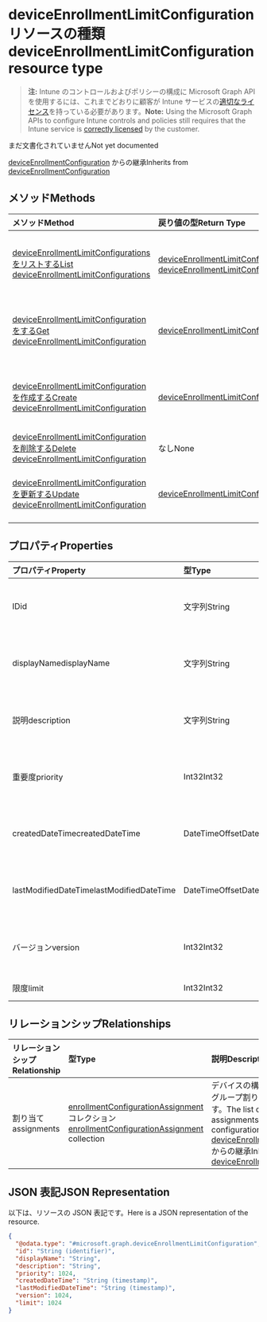 # <a name="deviceenrollmentlimitconfiguration-resource-type"></a><span data-ttu-id="3e7f2-101">deviceEnrollmentLimitConfiguration リソースの種類</span><span class="sxs-lookup"><span data-stu-id="3e7f2-101">deviceEnrollmentLimitConfiguration resource type</span></span>

> <span data-ttu-id="3e7f2-102">**注:** Intune のコントロールおよびポリシーの構成に Microsoft Graph API を使用するには、これまでどおりに顧客が Intune サービスの[適切なライセンス](https://go.microsoft.com/fwlink/?linkid=839381)を持っている必要があります。</span><span class="sxs-lookup"><span data-stu-id="3e7f2-102">**Note:** Using the Microsoft Graph APIs to configure Intune controls and policies still requires that the Intune service is [correctly licensed](https://go.microsoft.com/fwlink/?linkid=839381) by the customer.</span></span>

<span data-ttu-id="3e7f2-103">まだ文書化されていません</span><span class="sxs-lookup"><span data-stu-id="3e7f2-103">Not yet documented</span></span>

<span data-ttu-id="3e7f2-104">[deviceEnrollmentConfiguration](../resources/intune_onboarding_deviceenrollmentconfiguration.md) からの継承</span><span class="sxs-lookup"><span data-stu-id="3e7f2-104">Inherits from [deviceEnrollmentConfiguration](../resources/intune_onboarding_deviceenrollmentconfiguration.md)</span></span>

## <a name="methods"></a><span data-ttu-id="3e7f2-105">メソッド</span><span class="sxs-lookup"><span data-stu-id="3e7f2-105">Methods</span></span>
|<span data-ttu-id="3e7f2-106">メソッド</span><span class="sxs-lookup"><span data-stu-id="3e7f2-106">Method</span></span>|<span data-ttu-id="3e7f2-107">戻り値の型</span><span class="sxs-lookup"><span data-stu-id="3e7f2-107">Return Type</span></span>|<span data-ttu-id="3e7f2-108">説明</span><span class="sxs-lookup"><span data-stu-id="3e7f2-108">Description</span></span>|
|:---|:---|:---|
|[<span data-ttu-id="3e7f2-109">deviceEnrollmentLimitConfigurationsをリストする</span><span class="sxs-lookup"><span data-stu-id="3e7f2-109">List deviceEnrollmentLimitConfigurations</span></span>](../api/intune_onboarding_deviceenrollmentlimitconfiguration_list.md)|<span data-ttu-id="3e7f2-110">[deviceEnrollmentLimitConfiguration](../resources/intune_onboarding_deviceenrollmentlimitconfiguration.md) コレクション</span><span class="sxs-lookup"><span data-stu-id="3e7f2-110">[deviceEnrollmentLimitConfiguration](../resources/intune_onboarding_deviceenrollmentlimitconfiguration.md) collection</span></span>|<span data-ttu-id="3e7f2-111">[deviceEnrollmentLimitConfiguration](../resources/intune_onboarding_deviceenrollmentlimitconfiguration.md) オブジェクトのプロパティとリレーションシップをリストします。</span><span class="sxs-lookup"><span data-stu-id="3e7f2-111">List properties and relationships of the [deviceEnrollmentLimitConfiguration](../resources/intune_onboarding_deviceenrollmentlimitconfiguration.md) objects.</span></span>|
|[<span data-ttu-id="3e7f2-112">deviceEnrollmentLimitConfigurationをする</span><span class="sxs-lookup"><span data-stu-id="3e7f2-112">Get deviceEnrollmentLimitConfiguration</span></span>](../api/intune_onboarding_deviceenrollmentlimitconfiguration_get.md)|[<span data-ttu-id="3e7f2-113">deviceEnrollmentLimitConfiguration</span><span class="sxs-lookup"><span data-stu-id="3e7f2-113">deviceEnrollmentLimitConfiguration</span></span>](../resources/intune_onboarding_deviceenrollmentlimitconfiguration.md)|<span data-ttu-id="3e7f2-114">[deviceEnrollmentLimitConfiguration](../resources/intune_onboarding_deviceenrollmentlimitconfiguration.md) オブジェクトのプロパティとリレーションシップを読み取ります。</span><span class="sxs-lookup"><span data-stu-id="3e7f2-114">Read properties and relationships of the [deviceEnrollmentLimitConfiguration](../resources/intune_onboarding_deviceenrollmentlimitconfiguration.md) object.</span></span>|
|[<span data-ttu-id="3e7f2-115">deviceEnrollmentLimitConfigurationを作成する</span><span class="sxs-lookup"><span data-stu-id="3e7f2-115">Create deviceEnrollmentLimitConfiguration</span></span>](../api/intune_onboarding_deviceenrollmentlimitconfiguration_create.md)|[<span data-ttu-id="3e7f2-116">deviceEnrollmentLimitConfiguration</span><span class="sxs-lookup"><span data-stu-id="3e7f2-116">deviceEnrollmentLimitConfiguration</span></span>](../resources/intune_onboarding_deviceenrollmentlimitconfiguration.md)|<span data-ttu-id="3e7f2-117">新しい [deviceEnrollmentLimitConfiguration](../resources/intune_onboarding_deviceenrollmentlimitconfiguration.md) オブジェクトを作成します。</span><span class="sxs-lookup"><span data-stu-id="3e7f2-117">Create a new [deviceEnrollmentLimitConfiguration](../resources/intune_onboarding_deviceenrollmentlimitconfiguration.md) object.</span></span>|
|[<span data-ttu-id="3e7f2-118">deviceEnrollmentLimitConfigurationを削除する</span><span class="sxs-lookup"><span data-stu-id="3e7f2-118">Delete deviceEnrollmentLimitConfiguration</span></span>](../api/intune_onboarding_deviceenrollmentlimitconfiguration_delete.md)|<span data-ttu-id="3e7f2-119">なし</span><span class="sxs-lookup"><span data-stu-id="3e7f2-119">None</span></span>|<span data-ttu-id="3e7f2-120">[deviceEnrollmentLimitConfiguration](../resources/intune_onboarding_deviceenrollmentlimitconfiguration.md) を削除します。</span><span class="sxs-lookup"><span data-stu-id="3e7f2-120">Deletes a [deviceEnrollmentLimitConfiguration](../resources/intune_onboarding_deviceenrollmentlimitconfiguration.md).</span></span>|
|[<span data-ttu-id="3e7f2-121">deviceEnrollmentLimitConfigurationを更新する</span><span class="sxs-lookup"><span data-stu-id="3e7f2-121">Update deviceEnrollmentLimitConfiguration</span></span>](../api/intune_onboarding_deviceenrollmentlimitconfiguration_update.md)|[<span data-ttu-id="3e7f2-122">deviceEnrollmentLimitConfiguration</span><span class="sxs-lookup"><span data-stu-id="3e7f2-122">deviceEnrollmentLimitConfiguration</span></span>](../resources/intune_onboarding_deviceenrollmentlimitconfiguration.md)|<span data-ttu-id="3e7f2-123">[deviceEnrollmentLimitConfiguration](../resources/intune_onboarding_deviceenrollmentlimitconfiguration.md) オブジェクトのプロパティを更新します。</span><span class="sxs-lookup"><span data-stu-id="3e7f2-123">Update the properties of a [deviceEnrollmentLimitConfiguration](../resources/intune_onboarding_deviceenrollmentlimitconfiguration.md) object.</span></span>|

## <a name="properties"></a><span data-ttu-id="3e7f2-124">プロパティ</span><span class="sxs-lookup"><span data-stu-id="3e7f2-124">Properties</span></span>
|<span data-ttu-id="3e7f2-125">プロパティ</span><span class="sxs-lookup"><span data-stu-id="3e7f2-125">Property</span></span>|<span data-ttu-id="3e7f2-126">型</span><span class="sxs-lookup"><span data-stu-id="3e7f2-126">Type</span></span>|<span data-ttu-id="3e7f2-127">説明</span><span class="sxs-lookup"><span data-stu-id="3e7f2-127">Description</span></span>|
|:---|:---|:---|
|<span data-ttu-id="3e7f2-128">ID</span><span class="sxs-lookup"><span data-stu-id="3e7f2-128">id</span></span>|<span data-ttu-id="3e7f2-129">文字列</span><span class="sxs-lookup"><span data-stu-id="3e7f2-129">String</span></span>|<span data-ttu-id="3e7f2-130">まだ文書化されていません。[deviceEnrollmentConfiguration](../resources/intune_onboarding_deviceenrollmentconfiguration.md) から継承します</span><span class="sxs-lookup"><span data-stu-id="3e7f2-130">Not yet documented Inherited from [deviceEnrollmentConfiguration](../resources/intune_onboarding_deviceenrollmentconfiguration.md)</span></span>|
|<span data-ttu-id="3e7f2-131">displayName</span><span class="sxs-lookup"><span data-stu-id="3e7f2-131">displayName</span></span>|<span data-ttu-id="3e7f2-132">文字列</span><span class="sxs-lookup"><span data-stu-id="3e7f2-132">String</span></span>|<span data-ttu-id="3e7f2-133">まだ文書化されていません。[deviceEnrollmentConfiguration](../resources/intune_onboarding_deviceenrollmentconfiguration.md) から継承します</span><span class="sxs-lookup"><span data-stu-id="3e7f2-133">Not yet documented Inherited from [deviceEnrollmentConfiguration](../resources/intune_onboarding_deviceenrollmentconfiguration.md)</span></span>|
|<span data-ttu-id="3e7f2-134">説明</span><span class="sxs-lookup"><span data-stu-id="3e7f2-134">description</span></span>|<span data-ttu-id="3e7f2-135">文字列</span><span class="sxs-lookup"><span data-stu-id="3e7f2-135">String</span></span>|<span data-ttu-id="3e7f2-136">まだ文書化されていません。[deviceEnrollmentConfiguration](../resources/intune_onboarding_deviceenrollmentconfiguration.md) から継承します</span><span class="sxs-lookup"><span data-stu-id="3e7f2-136">Not yet documented Inherited from [deviceEnrollmentConfiguration](../resources/intune_onboarding_deviceenrollmentconfiguration.md)</span></span>|
|<span data-ttu-id="3e7f2-137">重要度</span><span class="sxs-lookup"><span data-stu-id="3e7f2-137">priority</span></span>|<span data-ttu-id="3e7f2-138">Int32</span><span class="sxs-lookup"><span data-stu-id="3e7f2-138">Int32</span></span>|<span data-ttu-id="3e7f2-139">まだ文書化されていません。[deviceEnrollmentConfiguration](../resources/intune_onboarding_deviceenrollmentconfiguration.md) から継承します</span><span class="sxs-lookup"><span data-stu-id="3e7f2-139">Not yet documented Inherited from [deviceEnrollmentConfiguration](../resources/intune_onboarding_deviceenrollmentconfiguration.md)</span></span>|
|<span data-ttu-id="3e7f2-140">createdDateTime</span><span class="sxs-lookup"><span data-stu-id="3e7f2-140">createdDateTime</span></span>|<span data-ttu-id="3e7f2-141">DateTimeOffset</span><span class="sxs-lookup"><span data-stu-id="3e7f2-141">DateTimeOffset</span></span>|<span data-ttu-id="3e7f2-142">まだ文書化されていません。[deviceEnrollmentConfiguration](../resources/intune_onboarding_deviceenrollmentconfiguration.md) から継承します</span><span class="sxs-lookup"><span data-stu-id="3e7f2-142">Not yet documented Inherited from [deviceEnrollmentConfiguration](../resources/intune_onboarding_deviceenrollmentconfiguration.md)</span></span>|
|<span data-ttu-id="3e7f2-143">lastModifiedDateTime</span><span class="sxs-lookup"><span data-stu-id="3e7f2-143">lastModifiedDateTime</span></span>|<span data-ttu-id="3e7f2-144">DateTimeOffset</span><span class="sxs-lookup"><span data-stu-id="3e7f2-144">DateTimeOffset</span></span>|<span data-ttu-id="3e7f2-145">まだ文書化されていません。[deviceEnrollmentConfiguration](../resources/intune_onboarding_deviceenrollmentconfiguration.md) から継承します</span><span class="sxs-lookup"><span data-stu-id="3e7f2-145">Not yet documented Inherited from [deviceEnrollmentConfiguration](../resources/intune_onboarding_deviceenrollmentconfiguration.md)</span></span>|
|<span data-ttu-id="3e7f2-146">バージョン</span><span class="sxs-lookup"><span data-stu-id="3e7f2-146">version</span></span>|<span data-ttu-id="3e7f2-147">Int32</span><span class="sxs-lookup"><span data-stu-id="3e7f2-147">Int32</span></span>|<span data-ttu-id="3e7f2-148">まだ文書化されていません。[deviceEnrollmentConfiguration](../resources/intune_onboarding_deviceenrollmentconfiguration.md) から継承します</span><span class="sxs-lookup"><span data-stu-id="3e7f2-148">Not yet documented Inherited from [deviceEnrollmentConfiguration](../resources/intune_onboarding_deviceenrollmentconfiguration.md)</span></span>|
|<span data-ttu-id="3e7f2-149">限度</span><span class="sxs-lookup"><span data-stu-id="3e7f2-149">limit</span></span>|<span data-ttu-id="3e7f2-150">Int32</span><span class="sxs-lookup"><span data-stu-id="3e7f2-150">Int32</span></span>|<span data-ttu-id="3e7f2-151">まだ文書化されていません</span><span class="sxs-lookup"><span data-stu-id="3e7f2-151">Not yet documented</span></span>|

## <a name="relationships"></a><span data-ttu-id="3e7f2-152">リレーションシップ</span><span class="sxs-lookup"><span data-stu-id="3e7f2-152">Relationships</span></span>
|<span data-ttu-id="3e7f2-153">リレーションシップ</span><span class="sxs-lookup"><span data-stu-id="3e7f2-153">Relationship</span></span>|<span data-ttu-id="3e7f2-154">型</span><span class="sxs-lookup"><span data-stu-id="3e7f2-154">Type</span></span>|<span data-ttu-id="3e7f2-155">説明</span><span class="sxs-lookup"><span data-stu-id="3e7f2-155">Description</span></span>|
|:---|:---|:---|
|<span data-ttu-id="3e7f2-156">割り当て</span><span class="sxs-lookup"><span data-stu-id="3e7f2-156">assignments</span></span>|<span data-ttu-id="3e7f2-157">[enrollmentConfigurationAssignment](../resources/intune_onboarding_enrollmentconfigurationassignment.md) コレクション</span><span class="sxs-lookup"><span data-stu-id="3e7f2-157">[enrollmentConfigurationAssignment](../resources/intune_onboarding_enrollmentconfigurationassignment.md) collection</span></span>|<span data-ttu-id="3e7f2-158">デバイスの構成プロファイルのグループ割り当てのリストです。</span><span class="sxs-lookup"><span data-stu-id="3e7f2-158">The list of group assignments for the device configuration profile.</span></span> <span data-ttu-id="3e7f2-159">[deviceEnrollmentConfiguration](../resources/intune_onboarding_deviceenrollmentconfiguration.md) からの継承</span><span class="sxs-lookup"><span data-stu-id="3e7f2-159">Inherited from [deviceEnrollmentConfiguration](../resources/intune_onboarding_deviceenrollmentconfiguration.md)</span></span>|

## <a name="json-representation"></a><span data-ttu-id="3e7f2-160">JSON 表記</span><span class="sxs-lookup"><span data-stu-id="3e7f2-160">JSON Representation</span></span>
<span data-ttu-id="3e7f2-161">以下は、リソースの JSON 表記です。</span><span class="sxs-lookup"><span data-stu-id="3e7f2-161">Here is a JSON representation of the resource.</span></span>
<!--{
  "blockType": "resource",
  "baseType": "microsoft.graph.deviceEnrollmentConfiguration",
  "keyProperty": "id",
  "@odata.type": "microsoft.graph.deviceEnrollmentLimitConfiguration"
}-->
``` json
{
  "@odata.type": "#microsoft.graph.deviceEnrollmentLimitConfiguration",
  "id": "String (identifier)",
  "displayName": "String",
  "description": "String",
  "priority": 1024,
  "createdDateTime": "String (timestamp)",
  "lastModifiedDateTime": "String (timestamp)",
  "version": 1024,
  "limit": 1024
}
```








